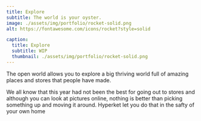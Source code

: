 ```yaml
---
title: Explore
subtitle: The world is your oyster.
image: ./assets/img/portfolio/rocket-solid.png
alt: https://fontawesome.com/icons/rocket?style=solid

caption:
  title: Explore
  subtitle: WIP
  thumbnail: ./assets/img/portfolio/rocket-solid.png
---
```

The open world allows you to explore a big thriving world full of amazing places and stores that people have made.

We all know that this year had not been the best for going out to stores and although you can look at pictures online, nothing is better than picking something up and moving it around. Hyperket let you do that in the safty of your own home
